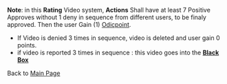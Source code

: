 <b>Note</b>: in this **Rating** Video system, **Actions** Shall have at least 7 Positive Approves without 1 deny in sequence from different users, to be finaly approved. Then the user Gain (1) [Odicpoint](../OdicPoints/README.md). 
- If Video is denied 3 times in sequence, video is deleted and user gain 0 points.
- if video is reported 3 times in sequence : this video goes into the <b>[Black Box](../BlackBox/README.md)</b>

Back to [Main Page](../../Tao.md)

